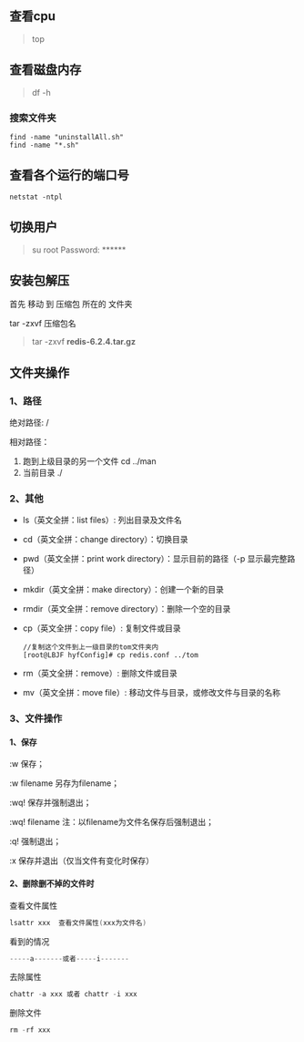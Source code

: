## 查看cpu

>top

## 查看磁盘内存

>df -h
### 搜索文件夹

```
find -name "uninstallAll.sh"   
find -name "*.sh"   
```



## 查看各个运行的端口号

 ```
 netstat -ntpl
 ```



## 切换用户
> su root
> Password: ******

## 安装包解压

首先 移动 到 压缩包 所在的 文件夹

tar -zxvf 压缩包名

> tar -zxvf **redis-6.2.4.tar.gz**



## 文件夹操作



### 1、路径

绝对路径:  /

相对路径：

1. 	跑到上级目录的另一个文件   cd ../man
2. 	当前目录 ./

### 2、其他

- ls（英文全拼：list files）: 列出目录及文件名

- cd（英文全拼：change directory）：切换目录

- pwd（英文全拼：print work directory）：显示目前的路径（-p 显示最完整路径）

- mkdir（英文全拼：make directory）：创建一个新的目录

- rmdir（英文全拼：remove directory）：删除一个空的目录

- cp（英文全拼：copy file）: 复制文件或目录

  ```
  //复制这个文件到上一级目录的tom文件夹内
  [root@LBJF hyfConfig]# cp redis.conf ../tom
  ```

- rm（英文全拼：remove）: 删除文件或目录

- mv（英文全拼：move file）: 移动文件与目录，或修改文件与目录的名称



### 3、文件操作

#### 1、保存

:w 保存；

:w filename 另存为filename； 

:wq! 保存并强制退出；

:wq! filename 注：以filename为文件名保存后强制退出；

:q! 强制退出；

:x 保存并退出（仅当文件有变化时保存）
#### 2、删除删不掉的文件时



查看文件属性

```java
lsattr xxx  查看文件属性(xxx为文件名)
```

看到的情况

```java
-----a-------或者-----i-------
```

去除属性

```java
chattr -a xxx 或者 chattr -i xxx
```

删除文件

```java
rm -rf xxx
```
